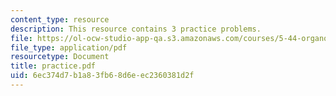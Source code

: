 ```yaml
---
content_type: resource
description: This resource contains 3 practice problems.
file: https://ol-ocw-studio-app-qa.s3.amazonaws.com/courses/5-44-organometallic-chemistry-fall-2004/6ec374d7b1a83fb68d6eec2360381d2f_practice.pdf
file_type: application/pdf
resourcetype: Document
title: practice.pdf
uid: 6ec374d7-b1a8-3fb6-8d6e-ec2360381d2f
---
```

